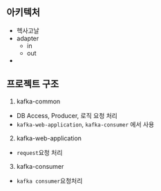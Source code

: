 ## 아키텍처
- 헥사고날
- adapter
  - in
  - out
- 


## 프로젝트 구조
1. kafka-common 
- DB Access, Producer, 로직 요청 처리
- `kafka-web-application`, `kafka-consumer` 에서 사용
2. kafka-web-application
- `request`요청 처리
3. kafka-consumer 
- `kafka consumer`요청처리